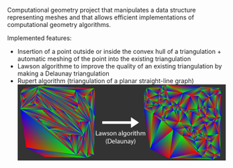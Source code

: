 Computational geometry project that manipulates a data structure representing meshes and that allows efficient implementations of computational geometry algorithms. 

Implemented features:
- Insertion of a point outside or inside the convex hull of a triangulation + automatic meshing of the point into the existing triangulation
- Lawson algorithme to improve the quality of an existing triangulation by making a Delaunay triangulation
- Rupert algorithm (triangulation of a planar straight-line graph)
![Lawson algorithm](data/img/demo_lawson.jpg)
